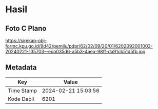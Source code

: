 # Hasil

## Foto C Plano

https://sirekap-obj-formc.kpu.go.id/9d42/pemilu/pdpr/62/02/09/20/01/6202092001002-20240221-135703--eda035d6-a5b3-4aea-98ff-da91cb51d5fb.jpg


## Metadata

| Key        | Value               |
| ---------- | ------------------- |
| Time Stamp | 2024-02-21 15:03:56 |
| Kode Dapil | 6201                |



